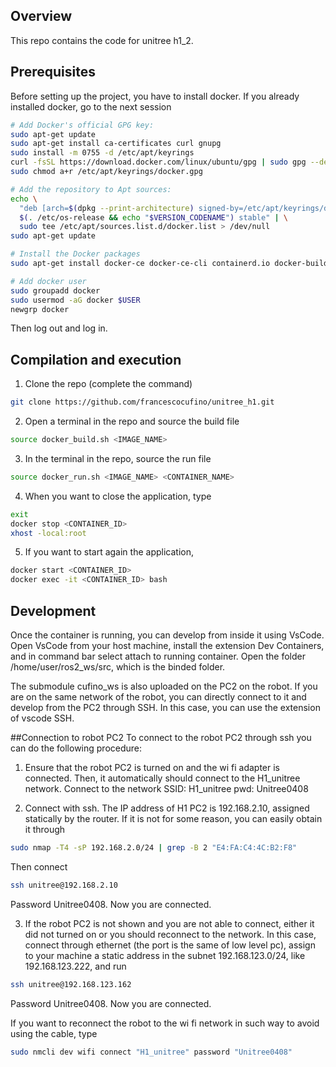 <!-- GETTING STARTED -->
## Overview
This repo contains the code for unitree h1_2. 


## Prerequisites
Before setting up the project, you have to install docker. If you already installed docker, go to the next session
```sh
# Add Docker's official GPG key:
sudo apt-get update
sudo apt-get install ca-certificates curl gnupg
sudo install -m 0755 -d /etc/apt/keyrings
curl -fsSL https://download.docker.com/linux/ubuntu/gpg | sudo gpg --dearmor -o /etc/apt/keyrings/docker.gpg
sudo chmod a+r /etc/apt/keyrings/docker.gpg

# Add the repository to Apt sources:
echo \
  "deb [arch=$(dpkg --print-architecture) signed-by=/etc/apt/keyrings/docker.gpg] https://download.docker.com/linux/ubuntu \
  $(. /etc/os-release && echo "$VERSION_CODENAME") stable" | \
  sudo tee /etc/apt/sources.list.d/docker.list > /dev/null
sudo apt-get update

# Install the Docker packages
sudo apt-get install docker-ce docker-ce-cli containerd.io docker-buildx-plugin docker-compose-plugin

# Add docker user
sudo groupadd docker
sudo usermod -aG docker $USER
newgrp docker
```
Then log out and log in.
## Compilation and execution

1. Clone the repo (complete the command)
```sh
git clone https://github.com/francescocufino/unitree_h1.git
```
2.  Open a terminal in the repo and source the build file
```sh
source docker_build.sh <IMAGE_NAME>
```

3. In the terminal in the repo, source the run file
```sh
source docker_run.sh <IMAGE_NAME> <CONTAINER_NAME>
```

4. When you want to close the application, type
```sh
exit
docker stop <CONTAINER_ID>
xhost -local:root
```

5. If you want to start again the application,
```sh
docker start <CONTAINER_ID>
docker exec -it <CONTAINER_ID> bash
```

## Development
Once the container is running, you can develop from inside it using VsCode. Open VsCode from your host machine, install the extension Dev Containers, and in command bar select attach to running container. Open the folder /home/user/ros2_ws/src, which is the binded folder. 

The submodule cufino_ws is also uploaded on the PC2 on the robot. If you are on the same network of the robot, you can directly connect to it and develop from the PC2 through SSH. In this case, you can use the extension of vscode SSH.

##Connection to robot PC2
To connect to the robot PC2 through ssh you can do the following procedure:

1. Ensure that the robot PC2 is turned on and the wi fi adapter is connected. Then, it automatically should connect to the H1_unitree network. Connect to the network
SSID: H1_unitree
pwd: Unitree0408


2. Connect with ssh. The IP address of H1 PC2 is 192.168.2.10, assigned statically by the router.
If it is not for some reason, you can easily obtain it through
```sh
sudo nmap -T4 -sP 192.168.2.0/24 | grep -B 2 "E4:FA:C4:4C:B2:F8"
```
Then connect
```sh
ssh unitree@192.168.2.10
```
Password Unitree0408.
Now you are connected.

3. If the robot PC2 is not shown and you are not able to connect, either it did not turned on or you should reconnect to the network. In this case, connect through ethernet (the port is the same of low level pc), assign to your machine a static address in the subnet 192.168.123.0/24, like 192.168.123.222, and run
```sh
ssh unitree@192.168.123.162
```
Password Unitree0408.
Now you are connected.

If you want to reconnect the robot to the wi fi network in such way to avoid using the cable, type
```sh
sudo nmcli dev wifi connect "H1_unitree" password "Unitree0408"
```


   
   
   
   
   
   
   
   
   
   
   
   
   
   
   

